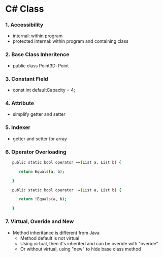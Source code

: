 # C# Class

### 1. Accessibility
* internal: within program
* protected internal: within program and containing class

### 2. Base Class Inheritence
* public class Point3D: Point

### 3. Constant Field
* const int defaultCapacity = 4;

### 4. Attribute
* simplify getter and setter

### 5. Indexer
* getter and setter for array

### 6. Operator Overloading
```sh
   public static bool operator ==(List a, List b) {

      return Equals(a, b);

   }

   public static bool operator !=(List a, List b) {

      return !Equals(a, b);

   }
```

### 7. Virtual, Overide and New
* Method inheritance is different from Java
    * Method default is not virtual
    * Using virtual, then it's inherited and can be overide with "overide"
    * Or without virtual, using "new" to hide base class method

